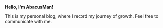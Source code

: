 **Hello, I'm AbacusMan!**

This is my personal blog, where I record my journey of growth. Feel free to communicate with me.
